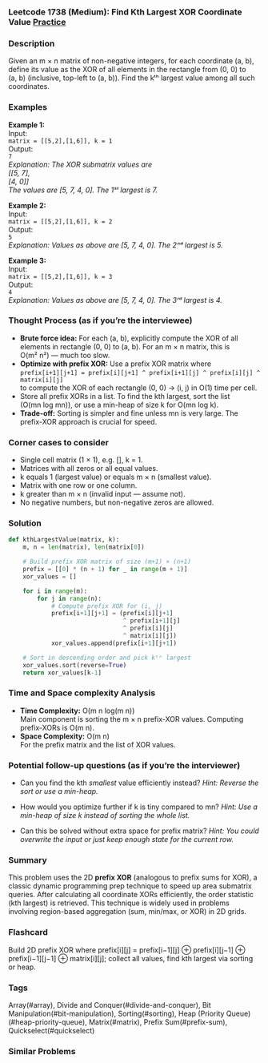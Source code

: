 ### Leetcode 1738 (Medium): Find Kth Largest XOR Coordinate Value [Practice](https://leetcode.com/problems/find-kth-largest-xor-coordinate-value)

### Description  
Given an m × n matrix of non-negative integers, for each coordinate (a, b), define its value as the XOR of all elements in the rectangle from (0, 0) to (a, b) (inclusive, top-left to (a, b)). Find the kᵗʰ largest value among all such coordinates.

### Examples  

**Example 1:**  
Input:  
`matrix = [[5,2],[1,6]], k = 1`  
Output:  
`7`  
*Explanation: The XOR submatrix values are  
[[5, 7],  
 [4, 0]]  
The values are [5, 7, 4, 0]. The 1ˢᵗ largest is 7.*

**Example 2:**  
Input:  
`matrix = [[5,2],[1,6]], k = 2`  
Output:  
`5`  
*Explanation: Values as above are [5, 7, 4, 0]. The 2ⁿᵈ largest is 5.*

**Example 3:**  
Input:  
`matrix = [[5,2],[1,6]], k = 3`  
Output:  
`4`  
*Explanation: Values as above are [5, 7, 4, 0]. The 3ʳᵈ largest is 4.*

### Thought Process (as if you’re the interviewee)  
- **Brute force idea:** For each (a, b), explicitly compute the XOR of all elements in rectangle (0, 0) to (a, b). For an m × n matrix, this is O(m² n²) — much too slow.
- **Optimize with prefix XOR:** Use a prefix XOR matrix where  
`prefix[i+1][j+1] = prefix[i][j+1] ^ prefix[i+1][j] ^ prefix[i][j] ^ matrix[i][j]`  
to compute the XOR of each rectangle (0, 0) → (i, j) in O(1) time per cell.
- Store all prefix XORs in a list. To find the kth largest, sort the list (O(mn log mn)), or use a min-heap of size k for O(mn log k).  
- **Trade-off:** Sorting is simpler and fine unless mn is very large. The prefix-XOR approach is crucial for speed.

### Corner cases to consider  
- Single cell matrix (1 × 1), e.g. [], k = 1.
- Matrices with all zeros or all equal values.
- k equals 1 (largest value) or equals m × n (smallest value).
- Matrix with one row or one column.
- k greater than m × n (invalid input — assume not).
- No negative numbers, but non-negative zeros are allowed.

### Solution

```python
def kthLargestValue(matrix, k):
    m, n = len(matrix), len(matrix[0])

    # Build prefix XOR matrix of size (m+1) × (n+1)
    prefix = [[0] * (n + 1) for _ in range(m + 1)]
    xor_values = []

    for i in range(m):
        for j in range(n):
            # Compute prefix XOR for (i, j)
            prefix[i+1][j+1] = (prefix[i][j+1]
                                ^ prefix[i+1][j]
                                ^ prefix[i][j]
                                ^ matrix[i][j])
            xor_values.append(prefix[i+1][j+1])

    # Sort in descending order and pick kᵗʰ largest
    xor_values.sort(reverse=True)
    return xor_values[k-1]
```

### Time and Space complexity Analysis  

- **Time Complexity:** O(m n log(m n))  
  Main component is sorting the m × n prefix-XOR values. Computing prefix-XORs is O(m n).
- **Space Complexity:** O(m n)  
  For the prefix matrix and the list of XOR values.

### Potential follow-up questions (as if you’re the interviewer)  

- Can you find the kth *smallest* value efficiently instead?
  *Hint: Reverse the sort or use a min-heap.*

- How would you optimize further if k is tiny compared to mn?
  *Hint: Use a min-heap of size k instead of sorting the whole list.*

- Can this be solved without extra space for prefix matrix?
  *Hint: You could overwrite the input or just keep enough state for the current row.*

### Summary
This problem uses the 2D **prefix XOR** (analogous to prefix sums for XOR), a classic dynamic programming prep technique to speed up area submatrix queries. After calculating all coordinate XORs efficiently, the order statistic (kth largest) is retrieved. This technique is widely used in problems involving region-based aggregation (sum, min/max, or XOR) in 2D grids.


### Flashcard
Build 2D prefix XOR where prefix[i][j] = prefix[i−1][j] ⊕ prefix[i][j−1] ⊕ prefix[i−1][j−1] ⊕ matrix[i][j]; collect all values, find kth largest via sorting or heap.

### Tags
Array(#array), Divide and Conquer(#divide-and-conquer), Bit Manipulation(#bit-manipulation), Sorting(#sorting), Heap (Priority Queue)(#heap-priority-queue), Matrix(#matrix), Prefix Sum(#prefix-sum), Quickselect(#quickselect)

### Similar Problems
